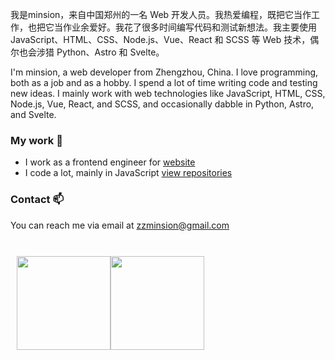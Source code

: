 我是minsion，来自中国郑州的一名 Web 开发人员。我热爱编程，既把它当作工作，也把它当作业余爱好。我花了很多时间编写代码和测试新想法。我主要使用 JavaScript、HTML、CSS、Node.js、Vue、React 和 SCSS 等 Web 技术，偶尔也会涉猎 Python、Astro 和 Svelte。

I'm minsion, a web developer from Zhengzhou, China. I love programming, both as a job and as a hobby. I spend a lot of time writing code and testing new ideas. I mainly work with web technologies like JavaScript, HTML, CSS, Node.js, Vue, React, and SCSS, and occasionally dabble in Python, Astro, and Svelte.

### My work 🔭

- I work as a frontend engineer for [website](https://www.coincarp.com/)
- I code a lot, mainly in JavaScript [view repositories](https://github.com/minsion?tab=repositories)

### Contact 📫

You can reach me via email at [zzminsion@gmail.com](mailto:zzminsion@gmail.com)

<br />
<div style="display: flex;margin: 10px">
  <img style="height: 150px;" src="https://github-readme-stats.vercel.app/api?username=minsion&show_icons=true&count_private=true&hide=prs&bg_color=0,73FA79,73FDFF,D783FF&theme=default_repocard" />
  <img style="height: 150px;" src="https://github-readme-stats.vercel.app/api/top-langs/?username=minsion&hide_title=true&hide_border=true&layout=compact&bg_color=0,73FA79,73FDFF,D783FF&theme=graywhite&locale=cn" />
</div>

<!-- ### My GitHub Contributions -->

<!-- ![](https://raw.githubusercontent.com/minsion/minsion/main/assets/github-contribution-grid-snake.svg) -->
